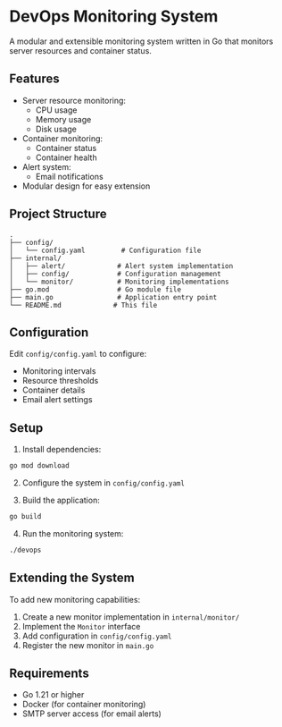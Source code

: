 # DevOps Monitoring System

A modular and extensible monitoring system written in Go that monitors server resources and container status.

## Features

- Server resource monitoring:
  - CPU usage
  - Memory usage
  - Disk usage
- Container monitoring:
  - Container status
  - Container health
- Alert system:
  - Email notifications
- Modular design for easy extension

## Project Structure

```
.
├── config/
│   └── config.yaml         # Configuration file
├── internal/
│   ├── alert/             # Alert system implementation
│   ├── config/            # Configuration management
│   └── monitor/           # Monitoring implementations
├── go.mod                 # Go module file
├── main.go                # Application entry point
└── README.md             # This file
```

## Configuration

Edit `config/config.yaml` to configure:
- Monitoring intervals
- Resource thresholds
- Container details
- Email alert settings

## Setup

1. Install dependencies:
```bash
go mod download
```

2. Configure the system in `config/config.yaml`

3. Build the application:
```bash
go build
```

4. Run the monitoring system:
```bash
./devops
```

## Extending the System

To add new monitoring capabilities:

1. Create a new monitor implementation in `internal/monitor/`
2. Implement the `Monitor` interface
3. Add configuration in `config/config.yaml`
4. Register the new monitor in `main.go`

## Requirements

- Go 1.21 or higher
- Docker (for container monitoring)
- SMTP server access (for email alerts)
